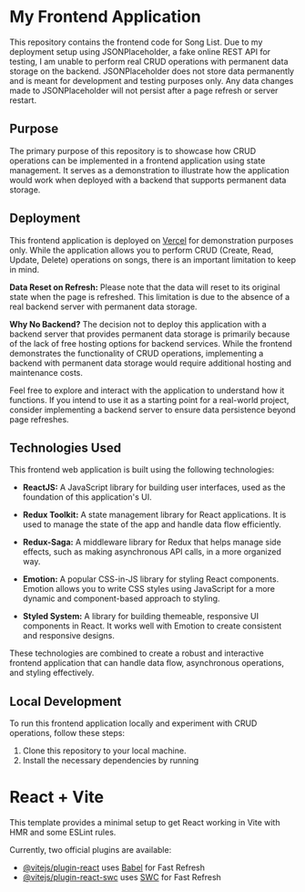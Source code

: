 # My Frontend Application

This repository contains the frontend code for Song List. Due to my deployment setup using JSONPlaceholder, a fake online REST API for testing, I am unable to perform real CRUD operations with permanent data storage on the backend. JSONPlaceholder does not store data permanently and is meant for development and testing purposes only. Any data changes made to JSONPlaceholder will not persist after a page refresh or server restart.

## Purpose

The primary purpose of this repository is to showcase how CRUD operations can be implemented in a frontend application using state management. It serves as a demonstration to illustrate how the application would work when deployed with a backend that supports permanent data storage.

## Deployment

This frontend application is deployed on [Vercel](https://songs-list.vercel.app/) for demonstration purposes only. While the application allows you to perform CRUD (Create, Read, Update, Delete) operations on songs, there is an important limitation to keep in mind.

**Data Reset on Refresh:** Please note that the data will reset to its original state when the page is refreshed. This limitation is due to the absence of a real backend server with permanent data storage.

**Why No Backend?** The decision not to deploy this application with a backend server that provides permanent data storage is primarily because of the lack of free hosting options for backend services. While the frontend demonstrates the functionality of CRUD operations, implementing a backend with permanent data storage would require additional hosting and maintenance costs.

Feel free to explore and interact with the application to understand how it functions. If you intend to use it as a starting point for a real-world project, consider implementing a backend server to ensure data persistence beyond page refreshes.

## Technologies Used

This frontend web application is built using the following technologies:

- **ReactJS:** A JavaScript library for building user interfaces, used as the foundation of this application's UI.

- **Redux Toolkit:** A state management library for React applications. It is used to manage the state of the app and handle data flow efficiently.

- **Redux-Saga:** A middleware library for Redux that helps manage side effects, such as making asynchronous API calls, in a more organized way.

- **Emotion:** A popular CSS-in-JS library for styling React components. Emotion allows you to write CSS styles using JavaScript for a more dynamic and component-based approach to styling.

- **Styled System:** A library for building themeable, responsive UI components in React. It works well with Emotion to create consistent and responsive designs.

These technologies are combined to create a robust and interactive frontend application that can handle data flow, asynchronous operations, and styling effectively.

## Local Development

To run this frontend application locally and experiment with CRUD operations, follow these steps:

1. Clone this repository to your local machine.
2. Install the necessary dependencies by running

# React + Vite

This template provides a minimal setup to get React working in Vite with HMR and some ESLint rules.

Currently, two official plugins are available:

- [@vitejs/plugin-react](https://github.com/vitejs/vite-plugin-react/blob/main/packages/plugin-react/README.md) uses [Babel](https://babeljs.io/) for Fast Refresh
- [@vitejs/plugin-react-swc](https://github.com/vitejs/vite-plugin-react-swc) uses [SWC](https://swc.rs/) for Fast Refresh
